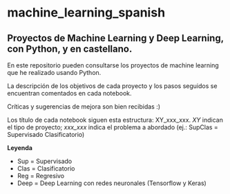 # machine_learning_spanish
## Proyectos de Machine Learning y Deep Learning, con Python, y en castellano.

En este repositorio pueden consultarse los proyectos de machine learning que he realizado usando Python.

La descripción de los objetivos de cada proyecto y los pasos seguidos se encuentran comentados en cada notebook. 

Críticas y sugerencias de mejora son bien recibidas :)

Los título de cada notebook siguen esta estructura: XY_xxx_xxx. *XY* indican el tipo de proyecto; *xxx_xxx* indica el problema a abordado (ej.: SupClas = Supervisado Clasificatorio)

**Leyenda**
* Sup = Supervisado
* Clas = Clasificatorio
* Reg = Regresivo
* Deep = Deep Learning con redes neuronales (Tensorflow y Keras)
